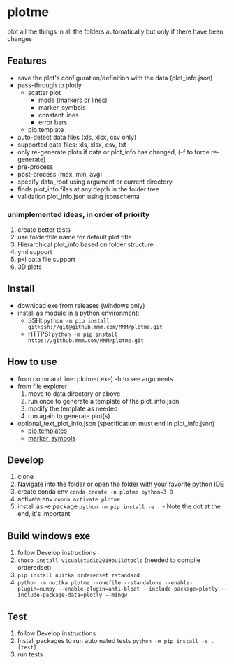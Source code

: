 # plotme

plot all the things in all the folders automatically but only if there have been changes

## Features
* save the plot's configuration/definition with the data (plot_info.json)
* pass-through to plotly
  * scatter plot
    * mode (markers or lines)
    * marker_symbols
    * constant lines
    * error bars
  * pio.template
* auto-detect data files (xls, xlsx, csv only)
* supported data files: xls, xlsx, csv, txt
* only re-generate plots if data or plot_info has changed, (-f to force re-generate)
* pre-process
* post-process (max, min, avg)
* specify data_root using argument or current directory
* finds plot_info files at any depth in the folder tree
* validation plot_info.json using jsonschema

### unimplemented ideas, in order of priority
1. create better tests
2. use folder/file name for default plot title
3. Hierarchical plot_info based on folder structure
4. yml support
5. pkl data file support
6. 3D plots

## Install
* download exe from releases (windows only)
* install as module in a python environment: 
  * SSH: ```python -m pip install git+ssh://git@github.mmm.com/MMM/plotme.git```
  * HTTPS: ```python -m pip install https://github.mmm.com/MMM/plotme.git```

## How to use
* from command line: plotme(.exe) -h to see arguments
* from file explorer:
  1. move to data directory or above
  2. run once to generate a template of the plot_info.json
  3. modify the template as needed
  4. run again to generate plot(s)
* optional_text_plot_info.json (specification must end in plot_info.json)
  * [pio.templates](https://plotly.com/python/templates/)
  * [marker_symbols](https://plotly.com/python/marker-style/)

## Develop
1. clone 
1. Navigate into the folder or open the folder with your favorite python IDE
1. create conda env `conda create -n plotme python=3.8`
1. activate env `conda activate plotme`
1. install as -e package `python -m pip install -e .` - Note the dot at the end, it's important

## Build windows exe
1. follow Develop instructions
2. ```choco install visualstudio2019buildtools``` (needed to compile orderedset)
3. ```pip install nuitka orderedset zstandard```
4. ```python -m nuitka plotme --onefile --standalone --enable-plugin=numpy --enable-plugin=anti-bloat --include-package=plotly --include-package-data=plotly --mingw```

## Test
1. follow Develop instructions
2. Install packages to run automated tests `python -m pip install -e .[test]`
1. run tests